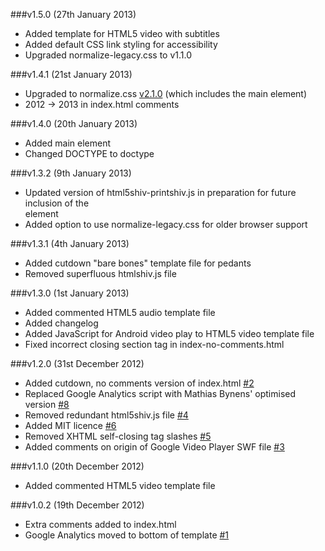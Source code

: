 ###v1.5.0 (27th January 2013)

- Added template for HTML5 video with subtitles
- Added default CSS link styling for accessibility
- Upgraded normalize-legacy.css to v1.1.0

###v1.4.1 (21st January 2013)

- Upgraded to normalize.css [v2.1.0](https://github.com/necolas/normalize.css/blob/v2.1.0/CHANGELOG.md) (which includes the main element)
- 2012 -> 2013 in index.html comments

###v1.4.0 (20th January 2013)

- Added main element
- Changed DOCTYPE to doctype

###v1.3.2 (9th January 2013)

- Updated version of html5shiv-printshiv.js in preparation for future inclusion of the <main> element
- Added option to use normalize-legacy.css for older browser support

###v1.3.1 (4th January 2013)

- Added cutdown "bare bones" template file for pedants
- Removed superfluous htmlshiv.js file

###v1.3.0 (1st January 2013)

- Added commented HTML5 audio template file
- Added changelog
- Added JavaScript for Android video play to HTML5 video template file
- Fixed incorrect closing section tag in index-no-comments.html

###v1.2.0 (31st December 2012)

- Added cutdown, no comments version of index.html [#2](https://github.com/iandevlin/html5bones/issues/2)
- Replaced Google Analytics script with Mathias Bynens' optimised version [#8](https://github.com/iandevlin/html5bones/issues/8)
- Removed redundant html5shiv.js file [#4](https://github.com/iandevlin/html5bones/issues/4)
- Added MIT licence [#6](https://github.com/iandevlin/html5bones/issues/6)
- Removed XHTML self-closing tag slashes [#5](https://github.com/iandevlin/html5bones/issues/5)
- Added comments on origin of Google Video Player SWF file [#3](https://github.com/iandevlin/html5bones/issues/3)

###v1.1.0 (20th December 2012)

- Added commented HTML5 video template file

###v1.0.2 (19th December 2012)

- Extra comments added to index.html
- Google Analytics moved to bottom of template [#1](https://github.com/iandevlin/html5bones/issues/1)